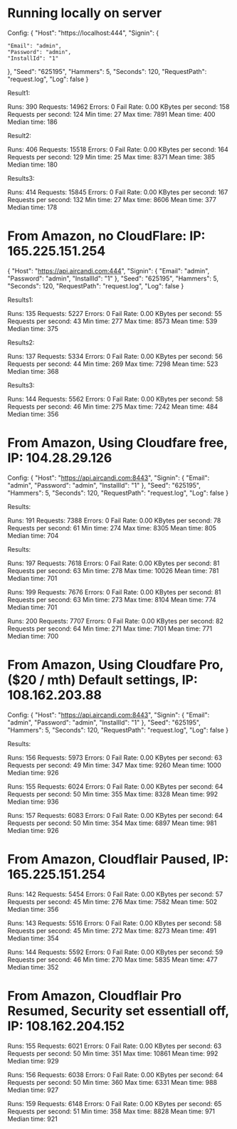 
Running locally on server
=============================

Config:
{
  "Host": "https://localhost:444",
  "Signin": {

    "Email": "admin",
    "Password": "admin",
    "InstallId": "1"
  },
  "Seed": "625195",
  "Hammers": 5,
  "Seconds": 120,
  "RequestPath": "request.log",
  "Log": false
}

Result1:

Runs: 390
Requests: 14962
Errors: 0
Fail Rate: 0.00
KBytes per second: 158
Requests per second: 124
Min time: 27
Max time: 7891
Mean time: 400
Median time: 186

Result2: 

Runs: 406
Requests: 15518
Errors: 0
Fail Rate: 0.00
KBytes per second: 164
Requests per second: 129
Min time: 25
Max time: 8371
Mean time: 385
Median time: 180

Results3: 

Runs: 414
Requests: 15845
Errors: 0
Fail Rate: 0.00
KBytes per second: 167
Requests per second: 132
Min time: 27
Max time: 8606
Mean time: 377
Median time: 178


From Amazon, no CloudFlare:  IP: 165.225.151.254
=================================================


{
  "Host": "https://api.aircandi.com:444",
  "Signin": {
    "Email": "admin",
    "Password": "admin",
    "InstallId": "1"
  },
  "Seed": "625195",
  "Hammers": 5,
  "Seconds": 120,
  "RequestPath": "request.log",
  "Log": false
}

Results1:

Runs: 135
Requests: 5227
Errors: 0
Fail Rate: 0.00
KBytes per second: 55
Requests per second: 43
Min time: 277
Max time: 8573
Mean time: 539
Median time: 375

Results2: 

Runs: 137
Requests: 5334
Errors: 0
Fail Rate: 0.00
KBytes per second: 56
Requests per second: 44
Min time: 269
Max time: 7298
Mean time: 523
Median time: 368


Results3: 

Runs: 144
Requests: 5562
Errors: 0
Fail Rate: 0.00
KBytes per second: 58
Requests per second: 46
Min time: 275
Max time: 7242
Mean time: 484
Median time: 356


From Amazon, Using Cloudfare free, IP:  104.28.29.126
===================================================

Config:
{
  "Host": "https://api.aircandi.com:8443",
  "Signin": {
    "Email": "admin",
    "Password": "admin",
    "InstallId": "1"
  },
  "Seed": "625195",
  "Hammers": 5,
  "Seconds": 120,
  "RequestPath": "request.log",
  "Log": false
}

Results:

Runs: 191
Requests: 7388
Errors: 0
Fail Rate: 0.00
KBytes per second: 78
Requests per second: 61
Min time: 274
Max time: 8305
Mean time: 805
Median time: 704

Results:

Runs: 197
Requests: 7618
Errors: 0
Fail Rate: 0.00
KBytes per second: 81
Requests per second: 63
Min time: 278
Max time: 10026
Mean time: 781
Median time: 701


Runs: 199
Requests: 7676
Errors: 0
Fail Rate: 0.00
KBytes per second: 81
Requests per second: 63
Min time: 273
Max time: 8104
Mean time: 774
Median time: 701

Runs: 200
Requests: 7707
Errors: 0
Fail Rate: 0.00
KBytes per second: 82
Requests per second: 64
Min time: 271
Max time: 7101
Mean time: 771
Median time: 700



From Amazon, Using Cloudfare Pro, ($20 / mth) Default settings, IP:  108.162.203.88
===================================================================================

Config:
{
  "Host": "https://api.aircandi.com:8443",
  "Signin": {
    "Email": "admin",
    "Password": "admin",
    "InstallId": "1"
  },
  "Seed": "625195",
  "Hammers": 5,
  "Seconds": 120,
  "RequestPath": "request.log",
  "Log": false
}

Results: 

Runs: 156
Requests: 5973
Errors: 0
Fail Rate: 0.00
KBytes per second: 63
Requests per second: 49
Min time: 347
Max time: 9260
Mean time: 1000
Median time: 926

Runs: 155
Requests: 6024
Errors: 0
Fail Rate: 0.00
KBytes per second: 64
Requests per second: 50
Min time: 355
Max time: 8328
Mean time: 992
Median time: 936

Runs: 157
Requests: 6083
Errors: 0
Fail Rate: 0.00
KBytes per second: 64
Requests per second: 50
Min time: 354
Max time: 6897
Mean time: 981
Median time: 926


From Amazon, Cloudflair Paused, IP:  165.225.151.254
=================================================

Runs: 142
Requests: 5454
Errors: 0
Fail Rate: 0.00
KBytes per second: 57
Requests per second: 45
Min time: 276
Max time: 7582
Mean time: 502
Median time: 356

Runs: 143
Requests: 5516
Errors: 0
Fail Rate: 0.00
KBytes per second: 58
Requests per second: 45
Min time: 272
Max time: 8273
Mean time: 491
Median time: 354

Runs: 144
Requests: 5592
Errors: 0
Fail Rate: 0.00
KBytes per second: 59
Requests per second: 46
Min time: 270
Max time: 5835
Mean time: 477
Median time: 352


From Amazon, Cloudflair Pro Resumed, Security set essentiall off, IP:  108.162.204.152
==========================
Runs: 155
Requests: 6021
Errors: 0
Fail Rate: 0.00
KBytes per second: 63
Requests per second: 50
Min time: 351
Max time: 10861
Mean time: 992
Median time: 929

Runs: 156
Requests: 6038
Errors: 0
Fail Rate: 0.00
KBytes per second: 64
Requests per second: 50
Min time: 360
Max time: 6331
Mean time: 988
Median time: 927

Runs: 159
Requests: 6148
Errors: 0
Fail Rate: 0.00
KBytes per second: 65
Requests per second: 51
Min time: 358
Max time: 8828
Mean time: 971
Median time: 921

